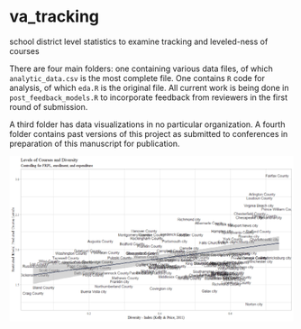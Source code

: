 # va_tracking
school district level statistics to examine tracking and leveled-ness of courses

There are four main folders: one containing various data files, of which `analytic_data.csv` is the most complete file. One contains `R` code for analysis, of which `eda.R` is the original file. All current work is being done in ` post_feedback_models.R` to incorporate feedback from reviewers in the first round of submission. 

A third folder has data visualizations in no particular organization. A fourth folder contains past versions of this project as submitted to conferences in preparation of this manuscript for publication. 

![](https://github.com/McCartneyAC/va_tracking/blob/master/data_vis/plot_c_names_expenditure.png?raw=true?raw=true)
